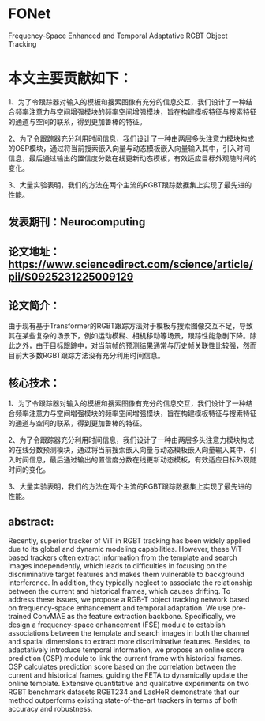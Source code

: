 # FONet
Frequency-Space Enhanced and Temporal Adaptative RGBT Object Tracking

# 本文主要贡献如下：

1、为了令跟踪器对输入的模板和搜索图像有充分的信息交互，我们设计了一种结合频率注意力与空间增强模块的频率空间增强模块，旨在构建模板特征与搜索特征的通道与空间的联系，得到更加鲁棒的特征。

2、为了令跟踪器充分利用时间信息，我们设计了一种由两层多头注意力模块构成的OSP模块，通过将当前搜索嵌入向量与动态模板嵌入向量输入其中，引入时间信息，最后通过输出的置信度分数在线更新动态模板，有效适应目标外观随时间的变化。

3、大量实验表明，我们的方法在两个主流的RGBT跟踪数据集上实现了最先进的性能。


## 发表期刊：Neurocomputing

## 论文地址：https://www.sciencedirect.com/science/article/pii/S0925231225009129

## 论文简介：

由于现有基于Transformer的RGBT跟踪方法对于模板与搜索图像交互不足，导致其在某些复杂的场景下，例如运动模糊、相机移动等场景，跟踪性能急剧下降。除此之外，由于目标跟踪中，对当前帧的预测结果通常与历史帧关联性比较强，然而目前大多数RGBT跟踪方法没有充分利用时间信息。

## 核心技术：

1、为了令跟踪器对输入的模板和搜索图像有充分的信息交互，我们设计了一种结合频率注意力与空间增强模块的频率空间增强模块，旨在构建模板特征与搜索特征的通道与空间的联系，得到更加鲁棒的特征。

2、为了令跟踪器充分利用时间信息，我们设计了一种由两层多头注意力模块构成的在线分数预测模块，通过将当前搜索嵌入向量与动态模板嵌入向量输入其中，引入时间信息，最后通过输出的置信度分数在线更新动态模板，有效适应目标外观随时间的变化。

3、大量实验表明，我们的方法在两个主流的RGBT跟踪数据集上实现了最先进的性能。

## abstract:

Recently, superior tracker of ViT in RGBT tracking has been widely applied due to its global and dynamic modeling capabilities. However, these ViT-based trackers often extract information from the template and search images independently, which leads to difficulties in focusing on the discriminative target features and makes them vulnerable to background interference. In addition, they typically neglect to associate the relationship between the current and historical frames, which causes drifting. To address these issues, we propose a RGB-T object tracking network based on frequency-space enhancement and temporal adaptation. We use pre-trained ConvMAE as the feature extraction backbone. Specifically, we design a frequency-space enhancement (FSE) module to establish associations between the template and search images in both the channel and spatial dimensions to extract more discriminative features. Besides, to adaptatively introduce temporal information, we propose an online score prediction (OSP) module to link the current frame with historical frames. OSP calculates prediction score based on the correlation between the current and historical frames, guiding the FETA to dynamically update the online template. Extensive quantitative and qualitative experiments on two RGBT benchmark datasets RGBT234 and LasHeR demonstrate that our method outperforms existing state-of-the-art trackers in terms of both accuracy and robustness.
